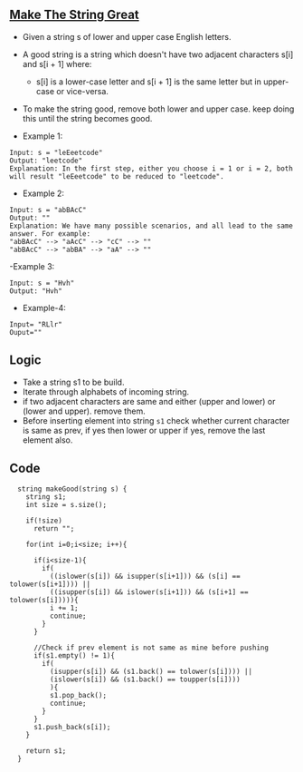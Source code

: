 ## [Make The String Great](https://leetcode.com/contest/weekly-contest-201/problems/make-the-string-great/)

- Given a string s of lower and upper case English letters.
- A good string is a string which doesn't have two adjacent characters s[i] and s[i + 1] where:
  - s[i] is a lower-case letter and s[i + 1] is the same letter but in upper-case or vice-versa.
- To make the string good, remove both lower and upper case. keep doing this until the string becomes good.

- Example 1:
```
Input: s = "leEeetcode"
Output: "leetcode"
Explanation: In the first step, either you choose i = 1 or i = 2, both will result "leEeetcode" to be reduced to "leetcode".
```
- Example 2:
```
Input: s = "abBAcC"
Output: ""
Explanation: We have many possible scenarios, and all lead to the same answer. For example:
"abBAcC" --> "aAcC" --> "cC" --> ""
"abBAcC" --> "abBA" --> "aA" --> ""
```
-Example 3:
```
Input: s = "Hvh"
Output: "Hvh"
````
- Example-4:
```
Input= "RLlr"
Ouput=""
```
## Logic
- Take a string s1 to be build.
- Iterate through alphabets of incoming string.
- if two adjacent characters are same and either (upper and lower) or (lower and upper). remove them.
- Before inserting element into string `s1` check whether current character is same as prev, if yes then lower or upper if yes, remove the last element also.
## Code
```
  string makeGood(string s) {
    string s1;
    int size = s.size();
    
    if(!size)
      return "";

    for(int i=0;i<size; i++){

      if(i<size-1){
        if(
          ((islower(s[i]) && isupper(s[i+1])) && (s[i] == tolower(s[i+1]))) ||
          ((isupper(s[i]) && islower(s[i+1])) && (s[i+1] == tolower(s[i])))){
          i += 1;
          continue;
        }
      }

      //Check if prev element is not same as mine before pushing
      if(s1.empty() != 1){
        if(
          (isupper(s[i]) && (s1.back() == tolower(s[i]))) ||
          (islower(s[i]) && (s1.back() == toupper(s[i])))
          ){
          s1.pop_back();
          continue;
        }
      }
      s1.push_back(s[i]);
    }

    return s1;
  }
```
